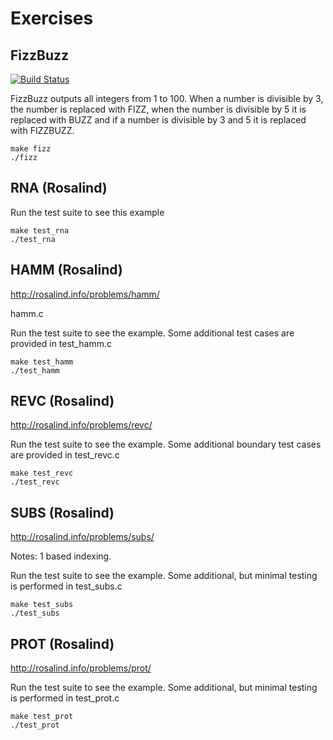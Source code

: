 Exercises
=========


FizzBuzz
--------

[![Build Status](https://travis-ci.com/23jodys/exercise.svg?branch=master)](https://travis-ci.com/23jodys/exercise)

FizzBuzz outputs all integers from 1 to 100. When a number is divisible by 3, the number is replaced with FIZZ, when the number is divisible by 5 it is replaced with BUZZ and if a number is divisible by 3 and 5 it is replaced with FIZZBUZZ.

```
make fizz
./fizz
```

RNA (Rosalind)
--------------

Run the test suite to see this example

```
make test_rna
./test_rna
```

HAMM (Rosalind)
---------------

http://rosalind.info/problems/hamm/

hamm.c

Run the test suite to see the example. Some additional test cases are provided in test_hamm.c

```
make test_hamm
./test_hamm
```

REVC (Rosalind)
---------------

http://rosalind.info/problems/revc/

Run the test suite to see the example. Some additional boundary test cases are provided in test_revc.c

```
make test_revc
./test_revc
```

SUBS (Rosalind)
---------------

http://rosalind.info/problems/subs/

Notes: 1 based indexing.

Run the test suite to see the example. Some additional, but minimal testing is performed in test_subs.c

```
make test_subs
./test_subs
```

PROT (Rosalind)
---------------

http://rosalind.info/problems/prot/


Run the test suite to see the example. Some additional, but minimal testing is performed in test_prot.c

```
make test_prot
./test_prot
```

